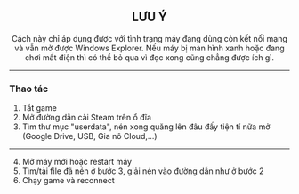 <h2 align="center">LƯU Ý</h2>
<p align="center">Cách này chỉ áp dụng được với tình trạng máy đang dùng còn kết nối mạng và vẫn mở được Windows Explorer. Nếu máy bị màn hình xanh hoặc đang chơi mất điện thì có thể bỏ qua vì đọc xong cũng chẳng được ích gì.</p>
<hr>

### Thao tác
1. Tắt game
2. Mở đường dẫn cài Steam trên ổ đĩa
3. Tìm thư mục "userdata", nén xong quăng lên đâu đấy tiện tí nữa mở (Google Drive, USB, Gia nô Cloud,...)
<hr>

4. Mở máy mới hoặc restart máy
5. Tìm/tải file đã nén ở bước 3, giải nén vào đường dẫn như ở bước 2
6. Chạy game và reconnect
